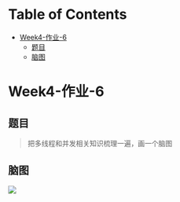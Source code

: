 # Table of Contents

* [Week4-作业-6](#week4-作业-6)
  * [题目](#题目)
  * [脑图](#脑图)


# Week4-作业-6

## 题目

> 把多线程和并发相关知识梳理一遍，画一个脑图

## 脑图

![](http://106.15.233.185:8983/4ee32c62-01cf-4b09-a4d3-f7f9c5c436f4.png)
